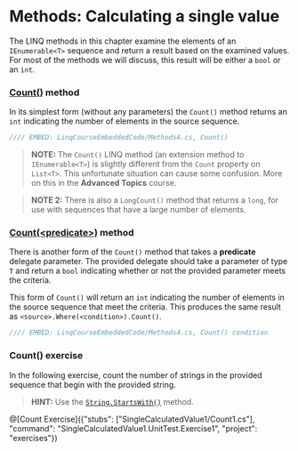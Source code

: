# Methods: Calculating a single value

The LINQ methods in this chapter examine the elements of an `IEnumerable<T>` sequence and return a result based on the examined values. For most of the methods we will discuss, this result will be either a `bool` or an `int`.

### [Count()](https://msdn.microsoft.com/en-us/library/bb338038%28v=vs.110%29.aspx) method
In its simplest form (without any parameters) the `Count()` method returns an `int` indicating the number of elements in the source sequence.

```csharp
//// EMBED: LinqCourseEmbeddedCode/Methods4.cs, Count()
```

> **NOTE:** The `Count()` LINQ method (an extension method to `IEnumerable<T>`) is slightly different from the `Count` property on `List<T>`. This unfortunate situation can cause some confusion. More on this in the **Advanced Topics** course.

> **NOTE 2:** There is also a `LongCount()` method that returns a `long`, for use with sequences that have a large number of elements.

### [Count(&lt;predicate&gt;)](https://msdn.microsoft.com/en-us/library/bb535181%28v=vs.110%29.aspx) method
There is another form of the `Count()` method that takes a **predicate** delegate parameter. The provided delegate should take a parameter of type `T` and return a `bool` indicating whether or not the provided parameter meets the criteria.

This form of `Count()` will return an `int` indicating the number of elements in the source sequence that meet the criteria. This produces the same result as `<source>.Where(<condition>).Count()`.

```csharp
//// EMBED: LinqCourseEmbeddedCode/Methods4.cs, Count() condition
```

### Count() exercise
In the following exercise, count the number of strings in the provided sequence that begin with the provided string.

> **HINT:** Use the [`String.StartsWith()`](https://msdn.microsoft.com/en-us/library/baketfxw%28v=vs.110%29.aspx) method.

@[Count Exercise]({"stubs": ["SingleCalculatedValue1/Count1.cs"], "command": "SingleCalculatedValue1.UnitTest.Exercise1", "project": "exercises"})
